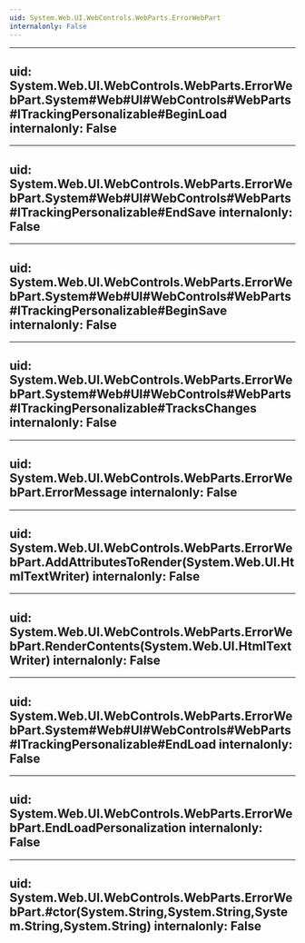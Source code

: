 ```yaml
---
uid: System.Web.UI.WebControls.WebParts.ErrorWebPart
internalonly: False
---
```


---
uid: System.Web.UI.WebControls.WebParts.ErrorWebPart.System#Web#UI#WebControls#WebParts#ITrackingPersonalizable#BeginLoad
internalonly: False
---

---
uid: System.Web.UI.WebControls.WebParts.ErrorWebPart.System#Web#UI#WebControls#WebParts#ITrackingPersonalizable#EndSave
internalonly: False
---

---
uid: System.Web.UI.WebControls.WebParts.ErrorWebPart.System#Web#UI#WebControls#WebParts#ITrackingPersonalizable#BeginSave
internalonly: False
---

---
uid: System.Web.UI.WebControls.WebParts.ErrorWebPart.System#Web#UI#WebControls#WebParts#ITrackingPersonalizable#TracksChanges
internalonly: False
---

---
uid: System.Web.UI.WebControls.WebParts.ErrorWebPart.ErrorMessage
internalonly: False
---

---
uid: System.Web.UI.WebControls.WebParts.ErrorWebPart.AddAttributesToRender(System.Web.UI.HtmlTextWriter)
internalonly: False
---

---
uid: System.Web.UI.WebControls.WebParts.ErrorWebPart.RenderContents(System.Web.UI.HtmlTextWriter)
internalonly: False
---

---
uid: System.Web.UI.WebControls.WebParts.ErrorWebPart.System#Web#UI#WebControls#WebParts#ITrackingPersonalizable#EndLoad
internalonly: False
---

---
uid: System.Web.UI.WebControls.WebParts.ErrorWebPart.EndLoadPersonalization
internalonly: False
---

---
uid: System.Web.UI.WebControls.WebParts.ErrorWebPart.#ctor(System.String,System.String,System.String,System.String)
internalonly: False
---
